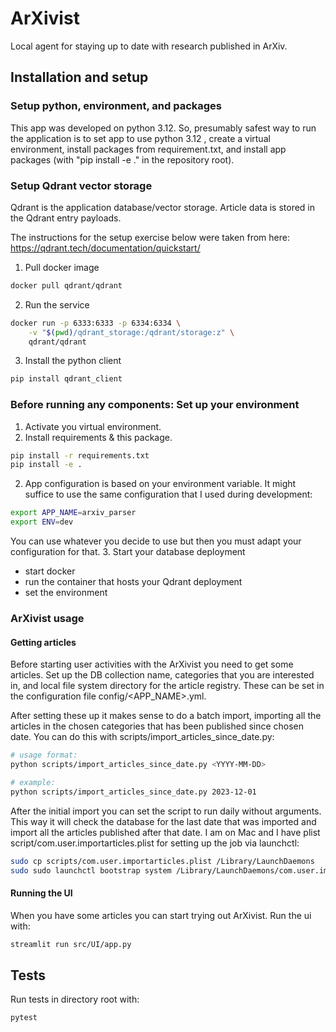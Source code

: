 # ArXivist
Local agent for staying up to date with research published in ArXiv.

## Installation and setup

### Setup python, environment, and packages

This app was developed on python 3.12. So, presumably safest way to run the application is to set app to use python 3.12
, create a virtual environment, install packages from requirement.txt, and install app packages (with "pip install -e ." 
in the repository root).

### Setup Qdrant vector storage

Qdrant is the application database/vector storage. Article data is stored in the Qdrant entry payloads.

The instructions for the setup exercise below were taken from here: https://qdrant.tech/documentation/quickstart/

1. Pull docker image
```bash
docker pull qdrant/qdrant
```
2. Run the service
```bash
docker run -p 6333:6333 -p 6334:6334 \
    -v "$(pwd)/qdrant_storage:/qdrant/storage:z" \
    qdrant/qdrant
```
3. Install the python client
```bash
pip install qdrant_client
```

### Before running any components: Set up your environment
1. Activate you virtual environment.
2. Install requirements & this package.
```bash
pip install -r requirements.txt
pip install -e .
```
2. App configuration is based on your environment variable. It might suffice to use the same configuration that I used 
during development:
``` bash
export APP_NAME=arxiv_parser
export ENV=dev
```
You can use whatever you decide to use but then you must adapt your configuration for that.
3. Start your database deployment
- start docker
- run the container that hosts your Qdrant deployment
- set the environment

### ArXivist usage

#### Getting articles

Before starting user activities with the ArXivist you need to get some articles. Set up the DB collection name, 
categories that you are interested in, and local file system directory for the article registry. These can be set in the 
configuration file config/<APP_NAME>.yml.

After setting these up it makes sense to do a batch import, importing all the articles in the chosen categories that has
been published since chosen date. You can do this with scripts/import_articles_since_date.py:

```bash
# usage format:
python scripts/import_articles_since_date.py <YYYY-MM-DD>

# example:
python scripts/import_articles_since_date.py 2023-12-01
```

After the initial import you can set the script to run daily without arguments. This way it will check the database for 
the last date that was imported and import all the articles published after that date. I am on Mac and I have plist 
script/com.user.importarticles.plist for setting up the job via launchctl:
```bash
sudo cp scripts/com.user.importarticles.plist /Library/LaunchDaemons
sudo sudo launchctl bootstrap system /Library/LaunchDaemons/com.user.importarticles.plist
```

#### Running the UI

When you have some articles you can start trying out ArXivist. Run the ui with:
```bash
streamlit run src/UI/app.py
```

## Tests
Run tests in directory root with:
``` bash
pytest
```